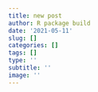 ```yaml
---
title: new post
author: R package build
date: '2021-05-11'
slug: []
categories: []
tags: []
type: ''
subtitle: ''
image: ''
---
```

